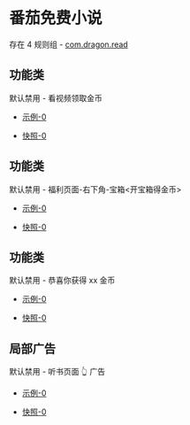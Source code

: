 # 番茄免费小说

存在 4 规则组 - [com.dragon.read](/src/apps/com.dragon.read.ts)

## 功能类

默认禁用 - 看视频领取金币

- [示例-0](https://m.gkd.li/47310744/8133d231-2601-4fa1-999c-a744eb2eff99)

- [快照-0](https://i.gkd.li/import/13463084)

## 功能类

默认禁用 - 福利页面-右下角-宝箱<开宝箱得金币>

- [示例-0](https://m.gkd.li/47310744/bb683458-2006-45ae-95d2-1f2d8bbd63a7)

- [快照-0](https://i.gkd.li/import/13482949)

## 功能类

默认禁用 - 恭喜你获得 xx 金币

- [示例-0](https://m.gkd.li/47310744/b8742ea0-5537-4c3e-a7e7-9a36585f5c34)

- [快照-0](https://i.gkd.li/import/14047985)

## 局部广告

默认禁用 - 听书页面 👆 广告

- [示例-0](https://m.gkd.li/47310744/6c47b5c7-6521-4302-ba17-e9585822cbc5)

- [快照-0](https://i.gkd.li/import/14047928)
